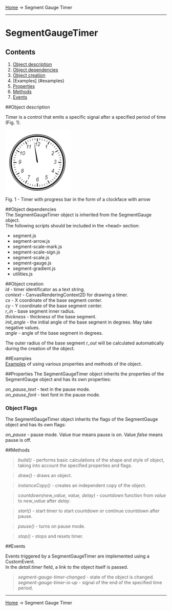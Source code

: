 <a href="../readme.html">Home</a> → Segment Gauge Timer  

***

# SegmentGaugeTimer

## Contents
1. [Object description](#description)  
2. [Object dependencies](#dependencies)
3. [Object creation](#constructor)  
4. [Examples] (#examples)  
5. [Properties](#properties)  
6. [Methods](#methods)  
7. [Events](#events)  

##<a id="description"></a>Object description  

Timer is a control that emits a specific signal after a specified period of time (Fig. 1).

![SegmentGaugeTimer](../docs/images/segment_gauge_timer.png)  
Fig. 1 - Timer with progress bar in the form of a clockface with arrow  

##<a id="dependencies"></a>Object dependencies  
The SegmentGaugeTimer object is inherited from the SegmentGauge object.  
The following scripts should be included in the \<head> section:  

* segment.js  
* segment-arrow.js  
* segment-scale-mark.js  
* segment-scale-sign.js  
* segment-scale.js  
* segment-gauge.js  
* segment-gradient.js  
* utilities.js  

##<a id="constructor"></a>Object creation  
*id* - timer identificator as a text string.  
*context* - CanvasRenderingContext2D for drawing a timer.  
*cx* - X coordinate of the base segment center.  
*cy* - Y coordinate of the base segment center.  
*r_in* - base segment inner radius.  
*thickness* - thickness of the base segment.  
*init_angle* - the initial angle of the base segment in degrees. May take negative values.  
*angle* - angle of the base segment in degrees.  

The outer radius of the base segment *r_out* will be calculated automatically during the creation of the object.  

##<a id="examples"></a>Examples  
<a href="../examples/round-timer-examples.html" target="_blank">Examples</a> of using various properties and methods of the object.  

##<a id="properties"></a>Properties
The SegmentGaugeTimer object inherits the properties of the SegmentGauge object and has its own properties:  
>
*on_pause_text* - text in the pause mode.  
*on_pause_font* - text font in the pause mode.  

### Object Flags  
The SegmentGaugeTimer object inherits the flags of the SegmentGauge object and has its own flags:  
>
*on_pause* - pause mode. Value *true* means pause is on. Value *false* means pause is off.  

##<a id="methods"></a>Methods  

> *build()* - performs basic calculations of the shape and style of object, taking into account the specified properties and flags.  

> *draw()* - draws an object.  

> *instanceCopy()* - creates an independent copy of the object.  

> *countdown(new_value, value, delay)* - countdown function from *value* to *new_value* after *delay*.  

> *start()* - start timer to start countdown or continue countdown after pause.  

> *pause()* - turns on pause mode.  

> *stop()* - stops and resets timer.  

##<a id="events"></a>Events  

Events triggered by a SegmentGaugeTimer are implemented using a CustomEvent.  
In the *detail.timer* field, a link to the object itself is passed.  

> *segment-gauge-timer-changed* - state of the object is changed.  
> *segment-gauge-timer-is-up* - signal of the end of the specified time period.  

***

<a href="../readme.html">Home</a> → Segment Gauge Timer  